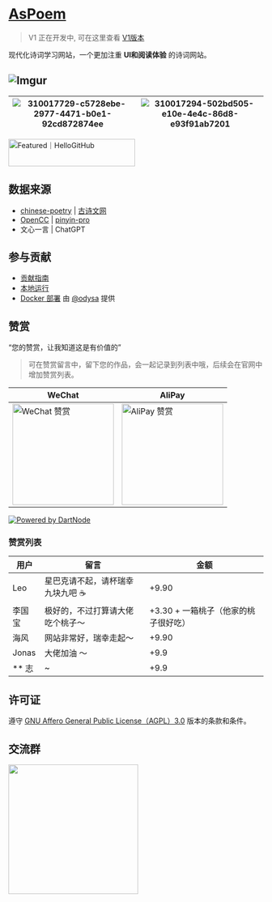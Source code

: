 # [AsPoem](https://aspoem.com)

> V1 正在开发中, 可在这里查看 [V1版本](https://github.com/meetqy/aspoem/tree/v1)

现代化诗词学习网站，一个更加注重 **UI和阅读体验** 的诗词网站。

![Imgur](https://i.imgur.com/WzbeuNH.png)
---
| ![310017729-c5728ebe-2977-4471-b0e1-92cd872874ee](https://github.com/meetqy/aspoem/assets/18411315/1748c1bf-b4e9-4e69-94d7-9a83fd997804) | ![310017294-502bd505-e10e-4e4c-86d8-e93f91ab7201](https://github.com/meetqy/aspoem/assets/18411315/2515bd07-7b9a-46e0-b87b-d28aa5319281) |
| ---------------------------------------------------------------------------------------------------------------------------------------- | ---------------------------------------------------------------------------------------------------------------------------------------- |

<a href="https://hellogithub.com/repository/ca765afd047741b884513e3811fbb5d4" target="_blank"><img src="https://abroad.hellogithub.com/v1/widgets/recommend.svg?rid=ca765afd047741b884513e3811fbb5d4&claim_uid=5Flg6I2oHsSUdEk" alt="Featured｜HelloGitHub" style="width: 250px; height: 54px;" width="250" height="54" /></a>

## 数据来源

- [chinese-poetry](https://github.com/chinese-poetry/chinese-poetry) | [古诗文网](https://www.gushiwen.cn/) 
- [OpenCC](https://github.com/BYVoid/OpenCC) | [pinyin-pro](https://github.com/zh-lx/pinyin-pro)
- 文心一言 | ChatGPT

## 参与贡献

- [贡献指南](./CONTRIBUTING.md)
- [本地运行](./DEVELOPMENT.md)
- [Docker 部署](DEVELOPMENT.md#docker部署) 由 [@odysa](https://github.com/odysa) 提供

## 赞赏

“您的赞赏，让我知道这是有价值的”

> 可在赞赏留言中，留下您的作品，会一起记录到列表中哦，后续会在官网中增加赞赏列表。

|WeChat|AliPay|
|-|-|
|<img alt="WeChat 赞赏" width="200" src="https://r2.aspoem.com/coffee/WeChat.JPG" />|<img alt="AliPay 赞赏" width='200' src="https://r2.aspoem.com/coffee/AliPay.PNG" />|

[![Powered by DartNode](https://dartnode.com/branding/DN-Open-Source-sm.png)](https://dartnode.com "Powered by DartNode - Free VPS for Open Source")

### 赞赏列表

| 用户   | 留言                              | 金额  |
| ------ | --------------------------------- | ----- |
| Leo  | 星巴克请不起，请杯瑞幸九块九吧 ☕ | +9.90 |
| 李国宝 | 极好的，不过打算请大佬吃个桃子～  | +3.30 + 一箱桃子（他家的桃子很好吃） |
| 海风 | 网站非常好，瑞幸走起～  | +9.90 |
| Jonas| 大佬加油 ～| +9.9|
| ** 志|~|+9.9|

## 许可证

遵守 [GNU Affero General Public License（AGPL）3.0](./LICENSE) 版本的条款和条件。

## 交流群

<img src="https://github.com/user-attachments/assets/1e65ecd7-0dfc-4cd4-b1f2-c4b1f0982c9b" width="256" />

